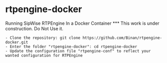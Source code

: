 # rtpengine-docker
Running SipWise RTPEngine In a Docker Container
*** This work is under construction. Do Not Use it.

	- Clone the repository: git clone https://github.com/Binan/rtpengine-docker.git
	- Enter the folder "rtpengine-docker": cd rtpengine-docker 
	- Update the configuration file "rtpengine-conf" to reflect your wanted configuration for RTPEngine
